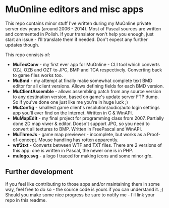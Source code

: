 # MuOnline editors and misc apps

This repo contains minor stuff I've written during my MuOnline private server dev years (around 2006 - 2014). Most of Pascal sources are written and commented in Polish. If your translator won't help you enough, just start an issue - I'll translate them if needed. Don't expect any further updates though.

This repo consists of:

- **MuTexConv** - my first ever app for MuOnline - CLI tool which converts OZJ, OZB and OZT to JPG, BMP and TGA respectively. Converting back to game files works too.
- **MuBmd** - my attempt at finally make somewhat complete text BMD editor for all client versions. Allows defining fields for each BMD version.
- **MuClientAssemble** - allows assembling patch from any source version to any destination version, based on game's update server FTP dump. So if you've done one just like me you're in huge luck ;)
- **MuConfig** - smallest game client's resolution/audio/auto login settings app you'll ever find on the Internet. Written in C & WinAPI.
- **MuMapEdit** - my final project for programming class from 2007. Partially done 2D map viwer & editor. Doesn't support JPG, so you need to convert all textures to BMP. Written in FreePascal and WinAPI.
- **MuThreeJs** - game map previewer - incomplete, but works as a Proof-of-concept. Mouse handling has rotten apparently.
- **wtf2txt** - Converts between WTF and TXT files. There are 2 versions of this app: one is written in Pascal, the newer one is in PHP.
- **mulogo.svg** - a logo I traced for making icons and some minor gfx.

## Further development

If you feel like contributing to those apps and/or maintaining them in some way, feel free to do so - the source code is yours if you can understand it. ;) Should you make some nice progress be sure to notify me - I'll link your repo in this readme.
